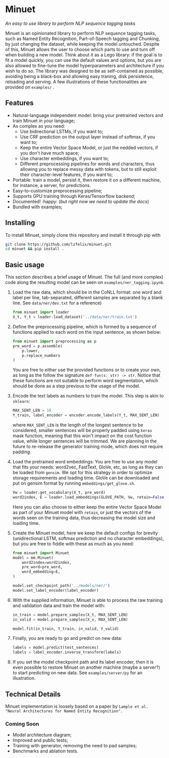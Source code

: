 # Minuet

*An easy to use library to perform NLP sequence tagging tasks*



Minuet is an opinionated library to perform NLP sequence tagging tasks, such as Named Entity Recognition, Part-of-Speech tagging and Chunking, by just changing the dataset, while keeping the model untouched. Despite of this, Minuet allows the user to choose which parts to use and turn off when building a new model. Think about it as a Lego library: if the goal is to fit a model quickly, you can use the default values and options, but you are also allowed to fine-tune the model hyperparameters and architecture if you wish to do so. The library was designed to be as self-contained as possible, avoiding being a black-box and allowing easy traning, disk persistence, reloading and serving. A few illustrations of these functionalities are provided on `examples/` .



## Features

* Natural-language independent model: bring your pretrained vectors and train Minuet in your language;
* As complex as you need:
  * Use bidirectional LSTMs, if you want to;
  * Use CRF prediction on the output layer instead of softmax, if you want to;
  * Keep the entire Vector Space Model, or just the nedded vectors, if you don't have much space;
  * Use character embeddings, if you want to;
  * Different preprocessing pipelines for words and characters, thus allowing you to replace messy data with tokens, but to still exploit their character-level features, if you want to;
* Portable: train a model, persist it, then restore it on a different machine, for instance, a server, for predictions.
* Easy-to-customize preprocessing pipeline;
* Supports GPU training through Keras/Tensorflow backend;
* Documented! :happy: (*but right now we need to update the docs*)
* Bundled with examples;



## Installing

To install Minuet, simply clone this repository and install it through pip with

```bash
git clone https://github.com/lzfelix/minuet.git
cd minuet && pip install .
```


## Basic usage

This section describes a brief usage of Minuet. The full (and more complex) code along the resulting model can be seen on `examples/ner_tagging.ipynb`.

1. Load the raw data, which should be in the CoNLL format: one word and label per line, tab-separated, different samples are separated by a blank line. See `data/ner/dev.txt` for a reference)

   ```python
   from minuet import loader
   X_t, Y_t = loader.load_dataset('../data/ner/train.txt')
   ```

2. Define the preprocessing pipeline, which is formed by a sequence of functions applied to each word on the input sentence, as shown below:

   ```python
   from minuet import preprocessing as p
   pre_word = p.assemble(
       p.lower,
       p.replace_numbers
   )
   ```

   You are free to either use the provided functions or to create your own, as long as the follow the signature `def fun(s: str) -> str`. Notice that these functions are not suitable to perform word segmentation, which should be done as a step previous to the usage of the model.


3. Encode the text labels as numbers to train the model. This step is akin to `sklearn`:

   ```python
   MAX_SENT_LEN = 10
   Y_train, label_encoder = encoder.encode_labels(Y_t, MAX_SENT_LEN)
   ```

   where `MAX_SENT_LEN` is the length of the longest sentence to be considered, smaller sentences will be properly padded using `keras` mask function, meaning that this won't impact on the cost function value, while longer sentences will be trimmed. We are planning in the future to re-release the generator training mode, which does not require padding.


4. Load the pretrained word embeddings: You are free to use any model that fits your needs: word2vec, FastText, GloVe, etc, as long as they can be loaded from `gensim`. We opt for this strategy in order to optimize storage requirements and loading time. GloVe can be downloaded and put on gensim format by running `embeddings/get_glove.sh`.

   ```python
   Vw = loader.get_vocabulary(X_t, pre_word)
   word2index, E = loader.load_embeddings(GLOVE_PATH, Vw, retain=False)
   ```

   Here you can also choose to either keep the entire Vector Space Model as part of your Minuet model with `retain`, or just the vectors of the words seen on the training data, thus decreasing the model size and loading time.


5. Create the Minuet model, here we keep the default configs for brevity (unidirectional LSTM, softmax prediction and no character embeddings), but you are free to fiddle with these as much as you need:

   ```python
   from minuet import Minuet
   model = mm.Minuet(
       word2index=word2index,
       pre_word=pre_word,
       word_embedding=E,
   )
   
   model.set_checkpoint_path('../models/ner/')
   model.set_label_encoder(label_encoder)
   ```


6. With the supplied information, Minuet is able to process the raw training and validation data and train the model with:

   ```python
   in_train = model.prepare_samples(X_t, MAX_SENT_LEN)
   in_valid = model.prepare_samples(X_v, MAX_SENT_LEN)
   
   model.fit(in_train, Y_train, in_valid, Y_valid)
   ```


7. Finally, you are ready to go and predict on new data:

   ```python
   labels = model.predict(test_sentences)
   labels = label_encoder.inverse_transform(labels)
   ```


8. If you set the model checkpoint path and its label encoder, then it is even possible to restore Minuet on another machine (maybe a server?) to start predicting on new data. See `examples/server/py` for an illustration.


## Technical Details

Minuet implementation is loosely based on a paper by `Lample et al. "Neural Architectures for Named Entity Recognition".`


### Coming Soon

* Model architecture diagram;
* Improved and public tests;
* Training with generator, removing the need to pad samples;
* Benchmarks and ablation tests.
